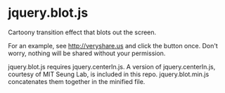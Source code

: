 jquery.blot.js
=======

Cartoony transition effect that blots out the screen.

For an example, see http://veryshare.us and click the button once. Don't worry, nothing will be shared without your permission.

jquery.blot.js requires jquery.centerIn.js. A version of jquery.centerIn.js, courtesy of MIT Seung Lab, is included in this repo. jquery.blot.min.js concatenates them together in the minified file.